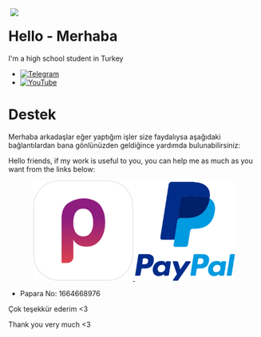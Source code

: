 <a href="https://github.com/relaxewdy?tab=repositories">
  <img align="right" src="https://github-readme-stats.vercel.app/api?username=yusfklncc&show_icons=true&hide_border=true&hide_rank=true&card_width=100" width="500px" />
</a>

# Hello - Merhaba

I'm a high school student in Turkey

- [![Telegram](https://img.shields.io/badge/-@yusfklncc-2CA5E0?style=flat-square&logo=Telegram&logoColor=fff)](https://t.me/yusfklncc)
- [![YouTube](https://img.shields.io/badge/-@yusfklncc-lightgrey?style=flat-square&logo=YouTube&logoColor=red)](https://www.youtube.com/c/yusfklncc)


# Destek
Merhaba arkadaşlar eğer yaptığım işler size faydalıysa aşağıdaki bağlantılardan bana gönlünüzden geldiğince yardımda bulunabilirsiniz:

Hello friends, if my work is useful to you, you can help me as much as you want from the links below:

<p align="center">
<a href="https://www.papara.com/personal/#!/login">
  <img src="https://github.com/yusfklncc/yusfklncc/blob/main/Resources/Papara.png" width="200"/> </a>
<a href="https://www.paypal.com/paypalme/sevenpay">
  <img src="https://github.com/yusfklncc/yusfklncc/blob/main/Resources/PayPal.png" width="200"/> </a>

- Papara No: 1664668976
  
Çok teşekkür ederim <3
                       
Thank you very much <3
